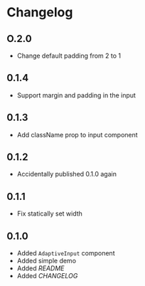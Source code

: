 # Changelog

## O.2.0
- Change default padding from 2 to 1

## 0.1.4
- Support margin and padding in the input

## 0.1.3
- Add className prop to input component

## 0.1.2
- Accidentally published 0.1.0 again

## 0.1.1
- Fix statically set width

## 0.1.0
- Added `AdaptiveInput` component
- Added simple demo
- Added *README*
- Added *CHANGELOG*
